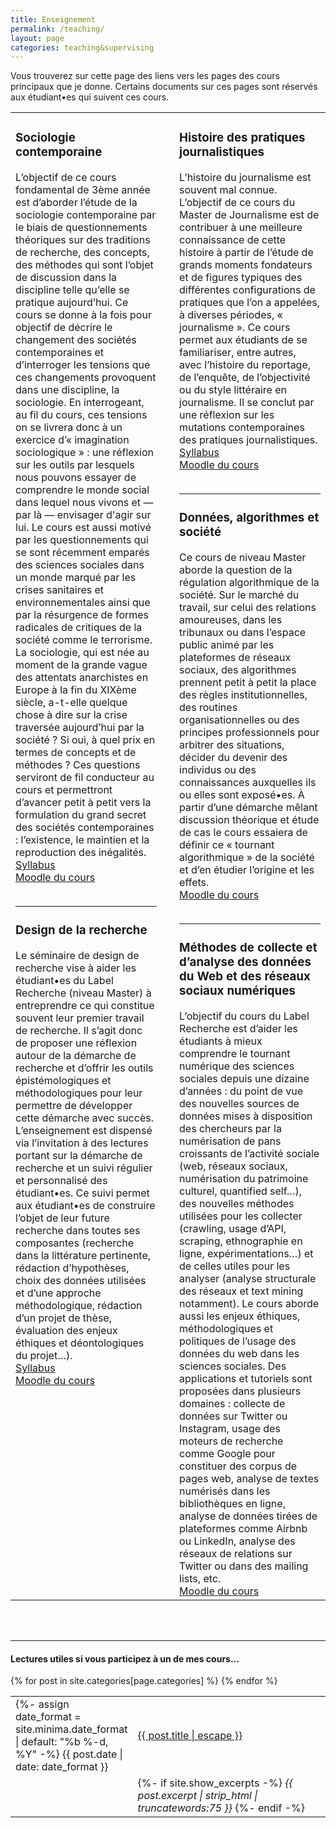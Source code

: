 ```yaml
---
title: Enseignement
permalink: /teaching/
layout: page
categories: teaching&supervising
---
```


Vous trouverez sur cette page des liens vers les pages des cours principaux que je donne. Certains documents sur ces pages sont réservés aux étudiant•es qui suivent ces cours.

<table>
  <tr>
    <td width="48%" valign="top">
      <h3>Sociologie contemporaine</h3>
      L’objectif de ce cours fondamental de 3ème année est d’aborder l’étude de la sociologie contemporaine par le biais de questionnements théoriques sur des traditions de recherche, des concepts, des méthodes qui sont l’objet de discussion 
      dans la discipline telle qu’elle se pratique aujourd’hui. Ce cours se donne à la fois pour objectif de décrire le changement des sociétés contemporaines et d’interroger les tensions que ces changements provoquent dans une discipline, 
      la sociologie. En interrogeant, au fil du cours, ces tensions on se livrera donc à un exercice d’« imagination sociologique » : une réflexion sur les outils par lesquels nous pouvons essayer de comprendre le monde social dans lequel nous vivons 
      et — par là — envisager d'agir sur lui.
      Le cours est aussi motivé par les questionnements qui se sont récemment emparés des sciences sociales dans un monde marqué par les crises sanitaires et environnementales ainsi que par la résurgence de formes radicales de critiques de la société 
      comme le terrorisme. La sociologie, qui est née au moment de la grande vague des attentats anarchistes en Europe à la fin du XIXème siècle, a-t-elle quelque chose à dire sur la crise traversée aujourd’hui par la société ? Si oui, à quel prix 
      en termes de concepts et de méthodes ? Ces questions serviront de fil conducteur au cours et permettront d’avancer petit à petit vers la formulation du grand secret des sociétés contemporaines : l’existence, le maintien et la reproduction des inégalités.
      <br>
      <a href="https://gillesbastin.github.io/pdf/Sociologie_contemporaine_2022-2023_Syllabus.pdf">Syllabus</a>
      <br>
      <a href="https://cours.univ-grenoble-alpes.fr/course/view.php?id=16967">Moodle du cours</a>
      <br><br>
      <hr size = 1>
      <h3>Design de la recherche</h3>
      Le séminaire de design de recherche vise à aider les étudiant•es du Label Recherche (niveau Master) à entreprendre ce qui constitue souvent leur premier travail de recherche. Il s’agit donc de proposer une réflexion autour de la démarche de recherche 
      et d’offrir les outils épistémologiques et méthodologiques pour leur permettre de développer cette démarche avec succès. L’enseignement est dispensé via l’invitation à des lectures portant sur la démarche de recherche et un suivi régulier et personnalisé 
      des étudiant•es. Ce suivi permet aux étudiant•es de construire l’objet de leur future recherche dans toutes ses composantes (recherche dans la littérature pertinente, rédaction d’hypothèses, choix des données utilisées et d’une approche méthodologique, 
      rédaction d’un projet de thèse, évaluation des enjeux éthiques et déontologiques du projet…).
      <br>
      <a href="https://gillesbastin.github.io/pdf/Sociologie_contemporaine_2022-2023_Syllabus.pdf">Syllabus</a>
      <br>
      <a href="https://cours.univ-grenoble-alpes.fr/course/view.php?id=18277">Moodle du cours</a>
    </td>  
    <td width="4%">
    </td>
    <td width="48%" valign="top">
      <h3>Histoire des pratiques journalistiques</h3>
      L’histoire du journalisme est souvent mal connue. L’objectif de ce cours du Master de Journalisme est de contribuer à une meilleure connaissance de cette histoire à partir de l’étude de grands moments fondateurs et de figures typiques des différentes 
      configurations de pratiques que l’on a appelées, à diverses périodes, « journalisme ». Ce cours permet aux étudiants de se familiariser, entre autres, avec l’histoire du reportage, de l’enquête, de l’objectivité ou du style littéraire en journalisme. 
      Il se conclut par une réflexion sur les mutations contemporaines des pratiques journalistiques.
      <br>
      <a href="https://gillesbastin.github.io/pdf/Histoire des Pratiques Journalistiques 2021-2022.pdf">Syllabus</a>
      <br>
      <a href="https://cours.univ-grenoble-alpes.fr/course/view.php?id=18108">Moodle du cours</a>
      <br><br>
      <hr size = 1>
      <h3>Données, algorithmes et société</h3>
      Ce cours de niveau Master aborde la question de la régulation algorithmique de la société. Sur le marché du travail, sur celui des relations amoureuses, dans les tribunaux ou dans l’espace public animé par les plateformes de réseaux sociaux, des algorithmes 
      prennent petit à petit la place des règles institutionnelles, des routines organisationnelles ou des principes professionnels pour arbitrer des situations, décider du devenir des individus ou des connaissances auxquelles ils ou elles sont exposé•es. 
      À partir d’une démarche mêlant discussion théorique et étude de cas le cours essaiera de définir ce « tournant algorithmique » de la société et d’en étudier l’origine et les effets.
      <br>
      <a href="https://cours.univ-grenoble-alpes.fr/course/view.php?id=19711">Moodle du cours</a>
      <br><br>
      <hr size = 1>
      <h3>Méthodes de collecte et d’analyse des données du Web et des réseaux sociaux numériques</h3>
      L’objectif du cours du Label Recherche est d’aider les étudiants à mieux comprendre le tournant numérique des sciences sociales depuis une dizaine d’années : du point de vue des nouvelles sources de données mises à disposition des chercheurs 
      par la numérisation de pans croissants de l’activité sociale (web, réseaux sociaux, numérisation du patrimoine culturel, quantified self…), des nouvelles méthodes utilisées pour les collecter (crawling, usage d’API, scraping, ethnographie en ligne, 
      expérimentations…) et de celles utiles pour les analyser (analyse structurale des réseaux et text mining notamment).
      Le cours aborde aussi les enjeux éthiques, méthodologiques et politiques de l’usage des données du web dans les sciences sociales.
      Des applications et tutoriels sont proposées dans plusieurs domaines : collecte de données sur Twitter ou Instagram, usage des moteurs de recherche comme Google pour constituer des corpus de pages web, analyse de textes numérisés dans les bibliothèques 
      en ligne, analyse de données tirées de plateformes comme Airbnb ou LinkedIn, analyse des réseaux de relations sur Twitter ou dans des mailing lists, etc.
      <br>
      <a href="https://cours.univ-grenoble-alpes.fr/course/view.php?id=18125">Moodle du cours</a>
    </td>
  </tr>
</table>

<br><br>

---

<h4>Lectures utiles si vous participez à un de mes cours…</h4>
<table style="width:100%;border:none;">
{% for post in site.categories[page.categories] %}
  <tr>
    <td style="width:15%;border:none;">
    {%- assign date_format = site.minima.date_format | default: "%b %-d, %Y" -%}
    <span>{{ post.date | date: date_format }}</span>
    </td>
    <td style="border:none;">
      <a href="{{ post.url | relative_url }}">
        {{ post.title | escape }}
      </a>
    </td>
  </tr>
  <tr>
    <td style="width:15%;border:none;">
    </td>
    <td style="border:none;">
    {%- if site.show_excerpts -%}
      <i>{{ post.excerpt | strip_html | truncatewords:75 }}</i>
    {%- endif -%}
    </td>
  </tr>
  {% endfor %}
</table>
